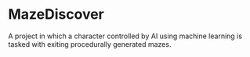 # MazeDiscover
 A project in which a character controlled by AI using machine learning is tasked with exiting procedurally generated mazes. 

